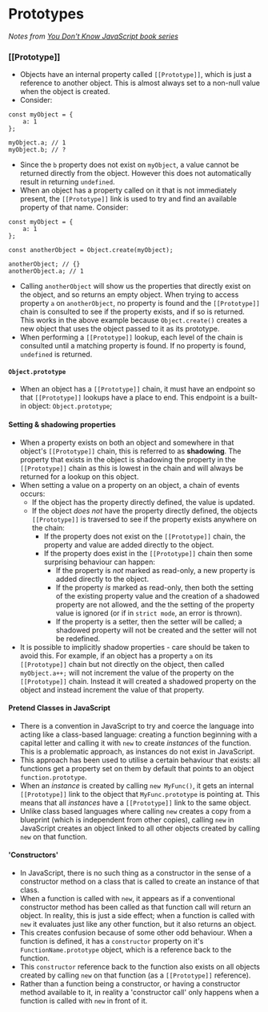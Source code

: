 # Prototypes
*Notes from [You Don't Know JavaScript book series](https://github.com/getify/You-Dont-Know-JS/)*

### [[Prototype]]

* Objects have an internal property called `[[Prototype]]`, which is just a reference to another object. This is almost always set to a non-null value when the object is created.
* Consider:

```
const myObject = {
    a: 1
};

myObject.a; // 1
myObject.b; // ?

```
* Since the `b` property does not exist on `myObject`, a value cannot be returned directly from the object. However this does not automatically result in returning `undefined`.
* When an object has a property called on it that is not immediately present, the `[[Prototype]]` link is used to try and find an available property of that name. Consider:

```
const myObject = {
    a: 1
};

const anotherObject = Object.create(myObject);

anotherObject; // {}
anotherObject.a; // 1

```
* Calling `anotherObject` will show us the properties that directly exist on the object, and so returns an empty object. When trying to access property `a` on `anotherObject`, no property is found and the `[[Prototype]]` chain is consulted to see if the property exists, and if so is returned. This works in the above example because `Object.create()` creates a new object that uses the object passed to it as its prototype.
* When performing a `[[Prototype]]` lookup, each level of the chain is consulted until a matching property is found. If no property is found, `undefined` is returned.

#### `Object.prototype`

* When an object has a `[[Prototype]]` chain, it must have an endpoint so that `[[Prototype]]` lookups have a place to end. This endpoint is a built-in object: `Object.prototype`;

#### Setting & shadowing properties
* When a property exists on both an object and somewhere in that object's `[[Prototype]]` chain, this is referred to as **shadowing**. The property that exists in the object is shadowing the property in the `[[Prototype]]` chain as this is lowest in the chain and will always be returned for a lookup on this object.
* When setting a value on a property on an object, a chain of events occurs:
    * If the object has the property directly defined, the value is updated.
    * If the object *does not* have the property directly defined, the objects `[[Prototype]]` is traversed to see if the property exists anywhere on the chain:
        * If the property does not exist on the `[[Prototype]]` chain, the property and value are added directly to the object.
        * If the property does exist in the `[[Prototype]]` chain then some surprising behaviour can happen:
            * If the property is *not* marked as read-only, a new property is added directly to the object.
            * If the property *is* marked as read-only, then both the setting of the existing property value and the creation of a shadowed property are not allowed, and the the setting of the property value is ignored (or if in `strict mode`, an error is thrown).
            * If the property is a setter, then the setter will be called; a shadowed property will not be created and the setter will not be redefined.
* It is possible to implicitly shadow properties - care should be taken to avoid this. For example, if an object has a property `a` on its `[[Prototype]]` chain but not directly on the object, then called `myObject.a++;` will not increment the value of the property on the `[[Prototype]]` chain. Instead it will created a shadowed property on the object and instead increment the value of that property.

#### Pretend Classes in JavaScript
* There is a convention in JavaScript to try and coerce the language into acting like a class-based language: creating a function beginning with a capital letter and calling it with `new` to create *instances* of the function. This is a problematic approach, as instances do not exist in JavaScript.
* This approach has been used to utilise a certain behaviour that exists: all functions get a property set on them by default that points to an object `function.prototype`.
* When an *instance* is created by calling `new MyFunc()`, it gets an internal `[[Prototype]]` link to the object that `MyFunc.prototype` is pointing at. This means that all *instances* have a `[[Prototype]]` link to the same object.
* Unlike class based languages where calling `new` creates a copy from a blueprint (which is independent from other copies), calling `new` in JavaScript creates an object linked to all other objects created by calling `new` on that function.

#### 'Constructors'
* In JavaScript, there is no such thing as a constructor in the sense of a constructor method on a class that is called to create an instance of that class.
* When a function is called with `new`, it appears as if a conventional constructor method has been called as that function call will return an object. In reality, this is just a side effect; when a function is called with `new` it evaluates just like any other function, but it also returns an object.
* This creates confusion because of some other odd behaviour. When a function is defined, it has a `constructor` property on it's `FunctionName.prototype` object, which is a reference back to the function.
* This `constructor` reference back to the function also exists on all objects created by calling `new` on that function (as a `[[Prototype]]` reference).
* Rather than a function being a constructor, or having a constructor method available to it, in reality a 'constructor call' only happens when a function is called with `new` in front of it.
